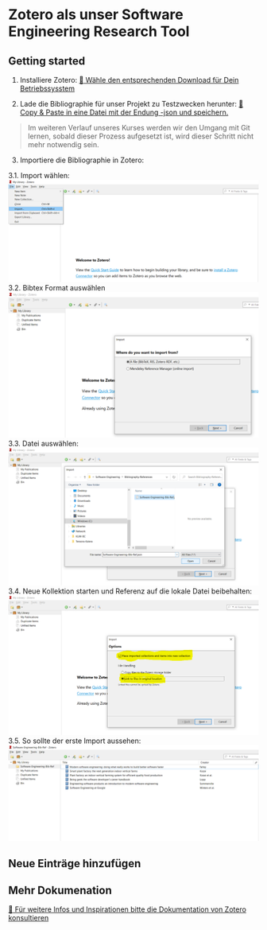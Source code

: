 # Zotero als unser Software Engineering Research Tool

## Getting started

1. Installiere Zotero:
[:link: Wähle den entsprechenden Download für Dein Betriebssysstem](https://www.zotero.org/) 

2. Lade die Bibliographie für unser Projekt zu Testzwecken herunter:
[:link: Copy & Paste in eine Datei mit der Endung -json und speichern.](https://github.com/oliverhankel/Software-Engineering/blob/main/Bibliography-References/Software-Engineering-Bib-Ref.json) 
> Im weiteren Verlauf unseres Kurses werden wir den Umgang mit Git lernen, sobald dieser Prozess aufgesetzt ist, wird dieser Schritt nicht mehr notwendig sein.

3. Importiere die Bibliographie in Zotero:

3.1. Import wählen:
![Files - Import](../../../Assets/01-Zotero-Getting-Started.PNG)
3.2. Bibtex Format auswählen
![Choose Bibtex](../../../Assets/02-Zotero-Getting-Started.PNG)
3.3. Datei auswählen:
![Choose the Bibtex file](../../../Assets/03-Zotero-Getting-Started.PNG)
3.4. Neue Kollektion starten und Referenz auf die lokale Datei beibehalten:
![Start a new collection](../../../Assets/04-Zotero-Getting-Started.PNG)
3.5. So sollte der erste Import aussehen:
![Result](../../../Assets/05-Zotero-Getting-Started.PNG)

## Neue Einträge hinzufügen 



## Mehr Dokumenation

[:link: Für weitere Infos und Inspirationen bitte die Dokumentation von Zotero konsultieren](https://www.zotero.org/support/)